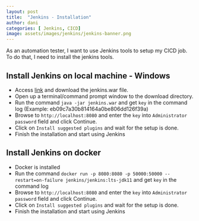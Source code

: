 ```yaml
---
layout: post
title:  "Jenkins - Installation"
author: dani
categories: [ Jenkins, CICD]
image: assets/images/jenkins/jenkins-banner.png
---
```


As an automation tester, I want to use Jenkins tools to setup my CICD job. To do that, I need to install the jenkins tools.

## Install Jenkins on local machine - Windows

- Access [link](https://www.jenkins.io/download/) and download the jenkins.war file.
- Open up a terminal/command prompt window to the download directory.
- Run the command `java -jar jenkins.war` and get `key` in the command log (Example: eb09c7a30b814164a0be806dd126f39a)
- Browse to `http://localhost:8080` and enter the `key` into `Administrator password` field and click Continue.
- Click on `Install suggested plugins` and wait for the setup is done.
- Finish the installation and start using Jenkins

## Install Jenkins on docker

- Docker is installed
- Run the command `docker run -p 8080:8080 -p 50000:50000 --restart=on-failure jenkins/jenkins:lts-jdk11` and get `key` in the command log
- Browse to `http://localhost:8080` and enter the `key` into `Administrator password` field and click Continue.
- Click on `Install suggested plugins` and wait for the setup is done.
- Finish the installation and start using Jenkins
